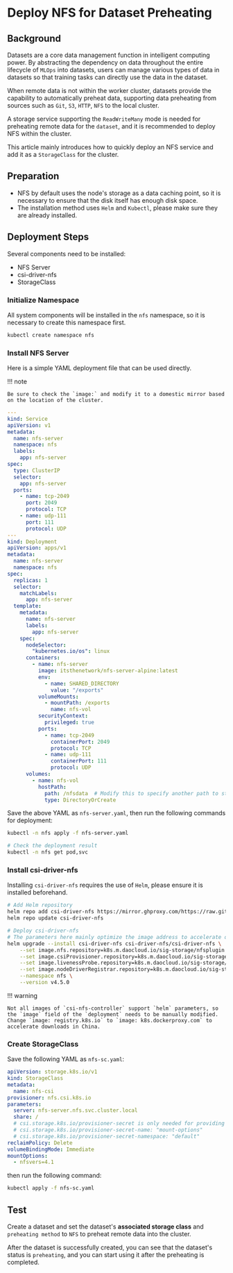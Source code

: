 # Deploy NFS for Dataset Preheating

## Background

Datasets are a core data management function in intelligent computing power.
By abstracting the dependency on data throughout the entire lifecycle of `MLOps`
into datasets, users can manage various types of data in datasets so that
training tasks can directly use the data in the dataset.

When remote data is not within the worker cluster, datasets provide the capability
to automatically preheat data, supporting data preheating from sources such as
`Git`, `S3`, `HTTP`, `NFS` to the local cluster.

A storage service supporting the `ReadWriteMany` mode is needed for preheating
remote data for the `dataset`, and it is recommended to deploy NFS within the cluster.

This article mainly introduces how to quickly deploy an NFS service and add it as a
`StorageClass` for the cluster.

## Preparation

* NFS by default uses the node's storage as a data caching point,
  so it is necessary to ensure that the disk itself has enough disk space.
* The installation method uses `Helm` and `Kubectl`, please make sure they are already installed.

## Deployment Steps

Several components need to be installed:

* NFS Server
* csi-driver-nfs
* StorageClass

### Initialize Namespace

All system components will be installed in the `nfs` namespace,
so it is necessary to create this namespace first.

```bash
kubectl create namespace nfs
```

### Install NFS Server

Here is a simple YAML deployment file that can be used directly.

!!! note

    Be sure to check the `image:` and modify it to a domestic mirror based on the location of the cluster.

```yaml titile="nfs-server.yaml"
---
kind: Service
apiVersion: v1
metadata:
  name: nfs-server
  namespace: nfs
  labels:
    app: nfs-server
spec:
  type: ClusterIP
  selector:
    app: nfs-server
  ports:
    - name: tcp-2049
      port: 2049
      protocol: TCP
    - name: udp-111
      port: 111
      protocol: UDP
---
kind: Deployment
apiVersion: apps/v1
metadata:
  name: nfs-server
  namespace: nfs
spec:
  replicas: 1
  selector:
    matchLabels:
      app: nfs-server
  template:
    metadata:
      name: nfs-server
      labels:
        app: nfs-server
    spec:
      nodeSelector:
        "kubernetes.io/os": linux
      containers:
        - name: nfs-server
          image: itsthenetwork/nfs-server-alpine:latest
          env:
            - name: SHARED_DIRECTORY
              value: "/exports"
          volumeMounts:
            - mountPath: /exports
              name: nfs-vol
          securityContext:
            privileged: true
          ports:
            - name: tcp-2049
              containerPort: 2049
              protocol: TCP
            - name: udp-111
              containerPort: 111
              protocol: UDP
      volumes:
        - name: nfs-vol
          hostPath:
            path: /nfsdata  # Modify this to specify another path to store NFS shared data
            type: DirectoryOrCreate
```

Save the above YAML as `nfs-server.yaml`, then run the following commands for deployment:

```bash
kubectl -n nfs apply -f nfs-server.yaml

# Check the deployment result
kubectl -n nfs get pod,svc
```

### Install csi-driver-nfs

Installing `csi-driver-nfs` requires the use of `Helm`, please ensure it is installed beforehand.

```bash
# Add Helm repository
helm repo add csi-driver-nfs https://mirror.ghproxy.com/https://raw.githubusercontent.com/kubernetes-csi/csi-driver-nfs/master/charts
helm repo update csi-driver-nfs

# Deploy csi-driver-nfs
# The parameters here mainly optimize the image address to accelerate downloads in China
helm upgrade --install csi-driver-nfs csi-driver-nfs/csi-driver-nfs \
    --set image.nfs.repository=k8s.m.daocloud.io/sig-storage/nfsplugin \
    --set image.csiProvisioner.repository=k8s.m.daocloud.io/sig-storage/csi-provisioner \
    --set image.livenessProbe.repository=k8s.m.daocloud.io/sig-storage/livenessprobe \
    --set image.nodeDriverRegistrar.repository=k8s.m.daocloud.io/sig-storage/csi-node-driver-registrar \
    --namespace nfs \
    --version v4.5.0
```

!!! warning

    Not all images of `csi-nfs-controller` support `helm` parameters, so the `image` field of the `deployment` needs to be manually modified.
    Change `image: registry.k8s.io` to `image: k8s.dockerproxy.com` to accelerate downloads in China.

### Create StorageClass

Save the following YAML as `nfs-sc.yaml`:

```yaml title="nfs-sc.yaml"
apiVersion: storage.k8s.io/v1
kind: StorageClass
metadata:
  name: nfs-csi
provisioner: nfs.csi.k8s.io
parameters:
  server: nfs-server.nfs.svc.cluster.local
  share: /
  # csi.storage.k8s.io/provisioner-secret is only needed for providing mountOptions in DeleteVolume
  # csi.storage.k8s.io/provisioner-secret-name: "mount-options"
  # csi.storage.k8s.io/provisioner-secret-namespace: "default"
reclaimPolicy: Delete
volumeBindingMode: Immediate
mountOptions:
  - nfsvers=4.1
```

then run the following command:

```bash
kubectl apply -f nfs-sc.yaml
```

## Test

Create a dataset and set the dataset's **associated storage class** and
`preheating method` to `NFS` to preheat remote data into the cluster.

After the dataset is successfully created, you can see that the dataset's status is `preheating`,
and you can start using it after the preheating is completed.
